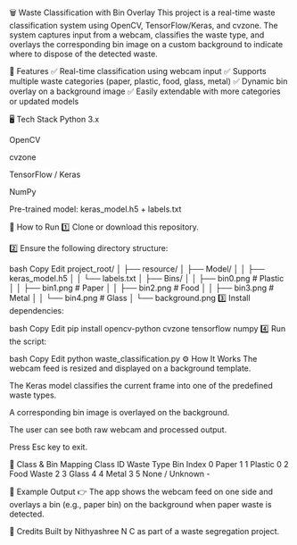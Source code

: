 🗑 Waste Classification with Bin Overlay
This project is a real-time waste classification system using OpenCV, TensorFlow/Keras, and cvzone. The system captures input from a webcam, classifies the waste type, and overlays the corresponding bin image on a custom background to indicate where to dispose of the detected waste.

📌 Features
✅ Real-time classification using webcam input
✅ Supports multiple waste categories (paper, plastic, food, glass, metal)
✅ Dynamic bin overlay on a background image
✅ Easily extendable with more categories or updated models

🖥 Tech Stack
Python 3.x

OpenCV

cvzone

TensorFlow / Keras

NumPy

Pre-trained model: keras_model.h5 + labels.txt

🚀 How to Run
1️⃣ Clone or download this repository.

2️⃣ Ensure the following directory structure:

bash
Copy
Edit
project_root/
│
├── resource/
│   ├── Model/
│   │   ├── keras_model.h5
│   │   └── labels.txt
│   ├── Bins/
│   │   ├── bin0.png  # Plastic
│   │   ├── bin1.png  # Paper
│   │   ├── bin2.png  # Food
│   │   ├── bin3.png  # Metal
│   │   └── bin4.png  # Glass
│   └── background.png
3️⃣ Install dependencies:

bash
Copy
Edit
pip install opencv-python cvzone tensorflow numpy
4️⃣ Run the script:

bash
Copy
Edit
python waste_classification.py
⚙️ How It Works
The webcam feed is resized and displayed on a background template.

The Keras model classifies the current frame into one of the predefined waste types.

A corresponding bin image is overlayed on the background.

The user can see both raw webcam and processed output.

Press Esc key to exit.

📝 Class & Bin Mapping
Class ID	Waste Type	Bin Index
0	Paper	1
1	Plastic	0
2	Food Waste	2
3	Glass	4
4	Metal	3
5	None / Unknown	-

📌 Example Output
👉 The app shows the webcam feed on one side and overlays a bin (e.g., paper bin) on the background when paper waste is detected.

🤝 Credits
Built by Nithyashree N C as part of a waste segregation project.
